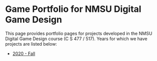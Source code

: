 # Game Portfolio for NMSU Digital Game Design

This page provides portfolio pages for projects developed in the NMSU Digital Game Design course (C S 477 / 517). Years for which we have projects are listed below:

* [2020 - Fall](/2020/index.md)